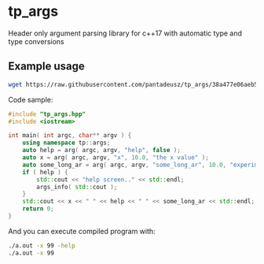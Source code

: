 # tp_args
Header only argument parsing library for c++17 with automatic type and type conversions


## Example usage

```bash
wget https://raw.githubusercontent.com/pantadeusz/tp_args/38a477e06aeb52a2fd7af6680f90b01eb72f763a/tp_args.hpp
```

Code sample:

```c++
#include "tp_args.hpp"
#include <iostream>

int main( int argc, char** argv ) {
    using namespace tp::args;
    auto help = arg( argc, argv, "help", false );
    auto x = arg( argc, argv, "x", 10.0, "the x value" );
    auto some_long_ar = arg( argc, argv, "some_long_ar", 10.0, "experiment with the argument with long name" );
    if ( help ) {
        std::cout << "help screen.." << std::endl;
        args_info( std::cout );
    }
    std::cout << x << " " << help << " " << some_long_ar << std::endl;
    return 0;
}
```

And you can execute compiled program with:

```bash
./a.out -x 99 -help
./a.out -x 99
```
